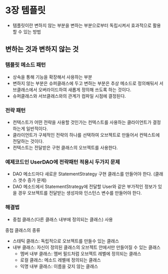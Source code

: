 # 3장 템플릿
- 템플릿이란 변하지 않는 부분을 변하는 부분으로부터 독립시켜서 효과적으로 활용할 수 있는 방법

## 변하는 것과 변하지 않는 것
### 템플릿 메소드 패턴
- 상속을 통해 기능을 확장해서 사용하는 부분
- 변하지 않는 부분은 슈퍼클래스에 두고 변하는 부분은 추상 메소드로 정의해둬서 서브클래스에서 오버라이드하여 새롭게 정의해 쓰도록 하는 것이다.
- 슈퍼클래스와 서브클래스와의 관계가 컴파일 시점에 결정된다.

### 전략 패턴
- 컨텍스트가 어떤 전략을 사용할 것인가는 컨텍스트를 사용하는 클라이언트가 결정하는게 일반적이다.
- 클라이언트가 구체적인 전략의 하나를 선택하여 오브젝트로 만들어서 컨텍스트에 전달하는 것이다.
- 컨텍스트는 전달받은 구현 클래스의 오브젝트를 사용한다.

### 예제코드인 UserDAO에 전략패턴 적용시 두가지 문제
- DAO 메소드마다 새로운 StatementStrategy 구현 클래스를 만들어야 한다. (클래스 갯수 증가 문제)
- DAO 메소드에서 StatementStrategy에 전달할 User와 같은 부가적인 정보가 있을 경우 오브젝트를 전달받는 생성자와 인스턴스 변수를 만들어야 한다.

### 해결법
- 중첩 클래스(다른 클래스 내부에 정의되는 클래스) 사용

중첩 클래스의 종류
- 스태틱 클래스: 독립적으로 오브젝트를 만들수 있는 클래스
- 내부 클래스: 자신이 정의된 클래스의 오브젝트 안에서만 만들어질 수 있는 클래스
  - 멤버 내부 클래스: 멤버 필드처럼 오브젝트 레벨에 정의되는 클래스
  - 로컬 클래스: 메소드 레벨에 정의되는 클래스
  - 익명 내부 클래스: 이름을 갖지 않는 클래스
